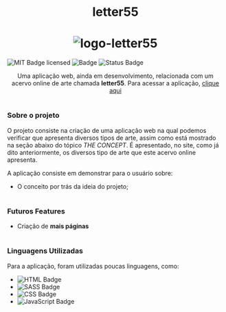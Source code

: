 **<h1 align="center">letter55</h1>**

**<h1 align="center">![logo-letter55](https://user-images.githubusercontent.com/87106760/210088324-ae1388a7-6fb3-4429-a7ce-2df58f5e0c4c.png)</h1>**

![MIT Badge licensed](https://img.shields.io/badge/license-MIT-informational)
![Badge](https://img.shields.io/badge/lançamento-Dezembro-blue)
![Status Badge](https://img.shields.io/badge/status-em_desenvolvimento-yellow)

<p align="center">Uma aplicação web, ainda em desenvolvimento, relacionada com um acervo online de arte chamada <strong>letter55</strong>. Para acessar a aplicação, <a href="#">clique aqui</a></p>

#
### **Sobre o projeto**
O projeto consiste na criação de uma aplicação web na qual podemos verificar que apresenta diversos tipos de arte, assim como está mostrado na seção abaixo do tópico <i>THE CONCEPT</i>. É apresentado, no site, como já dito anteriormente, os diversos tipo de arte que este acervo online apresenta.

A aplicação consiste em demonstrar para o usuário sobre:

* O conceito por trás da ideia do projeto;

#

### **Futuros Features**
- Criação de <strong>mais páginas</strong>
#

### **Linguagens Utilizadas**

Para a aplicação, foram utilizadas poucas linguagens, como:

-  ![HTML Badge](https://img.shields.io/badge/HTML-orange)
-  ![SASS Badge](https://img.shields.io/badge/SASS-ff69b4)
-  ![CSS Badge](https://img.shields.io/badge/CSS-blue)
-  ![JavaScript Badge](https://img.shields.io/badge/JavaScript-yellow)
#
